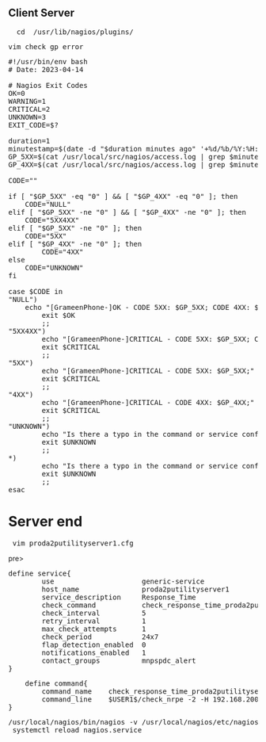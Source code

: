 ## Client Server 
<pre>
  cd  /usr/lib/nagios/plugins/
</pre>
<pre>
vim check_gp_error 
</pre> 
<pre>
#!/usr/bin/env bash
# Date: 2023-04-14

# Nagios Exit Codes
OK=0
WARNING=1
CRITICAL=2
UNKNOWN=3
EXIT_CODE=$?

duration=1
minutestamp=$(date -d "$duration minutes ago" '+%d/%b/%Y:%H:%M')
GP_5XX=$(cat /usr/local/src/nagios/access.log | grep $minutestamp | egrep "/gp HTTP/1.1\" 50" | wc -l) 
GP_4XX=$(cat /usr/local/src/nagios/access.log | grep $minutestamp | egrep "/gp HTTP/1.1\" 40" | wc -l) 

CODE=""

if [ "$GP_5XX" -eq "0" ] && [ "$GP_4XX" -eq "0" ]; then
	CODE="NULL"
elif [ "$GP_5XX" -ne "0" ] && [ "$GP_4XX" -ne "0" ]; then
	CODE="5XX4XX"
elif [ "$GP_5XX" -ne "0" ]; then
	CODE="5XX"
elif [ "$GP_4XX" -ne "0" ]; then
        CODE="4XX"
else
	CODE="UNKNOWN"
fi

case $CODE in
"NULL")
	echo "[GrameenPhone-]OK - CODE 5XX: $GP_5XX; CODE 4XX: $GP_4XX;"
        exit $OK
        ;;
"5XX4XX")
        echo "[GrameenPhone-]CRITICAL - CODE 5XX: $GP_5XX; CODE 4XX: $GP_4XX;"
        exit $CRITICAL
        ;;
"5XX")
        echo "[GrameenPhone-]CRITICAL - CODE 5XX: $GP_5XX;"
        exit $CRITICAL
        ;;
"4XX")
        echo "[GrameenPhone-]CRITICAL - CODE 4XX: $GP_4XX;"
        exit $CRITICAL
        ;;
"UNKNOWN")
        echo "Is there a typo in the command or service configuration?"
        exit $UNKNOWN
        ;;
*)
        echo "Is there a typo in the command or service configuration?"
        exit $UNKNOWN
        ;;
esac
</pre>

# Server end 
<pre>
 vim proda2putilityserver1.cfg
</pre>pre>

<pre>
define service{
        use                     generic-service
        host_name               proda2putilityserver1
        service_description     Response_Time
        check_command           check_response_time_proda2putilityserver1
        check_interval          5
        retry_interval          1
        max_check_attempts      1
        check_period            24x7
        flap_detection_enabled  0
        notifications_enabled   1
        contact_groups          mnpspdc_alert
}
</pre>
<pre>
	define command{
        command_name    check_response_time_proda2putilityserver1
        command_line    $USER1$/check_nrpe -2 -H 192.168.200.101 -c check_response_time
}
</pre>
<pre>
/usr/local/nagios/bin/nagios -v /usr/local/nagios/etc/nagios.cfg
 systemctl reload nagios.service
</pre>
